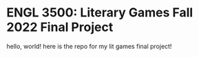 # ENGL 3500: Literary Games Fall 2022 Final Project

hello, world! here is the repo for my lit games final project!
